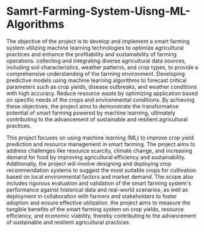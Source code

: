 # Samrt-Farming-System-Uisng-ML-Algorithms

The objective of the project is to develop and implement a smart farming system utilizing 
machine learning technologies to optimize agricultural practices and enhance the profitability 
and sustainability of farming operations. collecting and integrating diverse agricultural data 
sources, including soil characteristics, weather patterns, and crop types, to provide a 
comprehensive understanding of the farming environment. Developing predictive models using 
machine learning algorithms to forecast critical parameters such as crop yields, disease 
outbreaks, and weather conditions with high accuracy. Reduce resource waste by optimizing 
application based on specific needs of the crops and environmental conditions. By achieving 
these objectives, the project aims to demonstrate the transformative potential of smart farming 
powered by machine learning, ultimately contributing to the advancement of sustainable and 
resilient agricultural practices.

This project focuses on using machine learning (ML) to improve crop yield prediction 
and resource management in smart farming. The project aims to address challenges like resource 
scarcity, climate change, and increasing demand for food by improving agricultural efficiency 
and sustainability. Additionally, the project will involve designing and deploying crop 
recommendation systems to suggest the most suitable crops for cultivation based on local 
environmental factors and market demand. The scope also includes rigorous evaluation and 
validation of the smart farming system's performance against historical data and real-world 
scenarios, as well as deployment in collaboration with farmers and stakeholders to foster 
adoption and ensure effective utilization. the project aims to measure the tangible benefits of the 
smart farming system on crop yields, resource efficiency, and economic viability, thereby 
contributing to the advancement of sustainable and resilient agricultural practices. 
